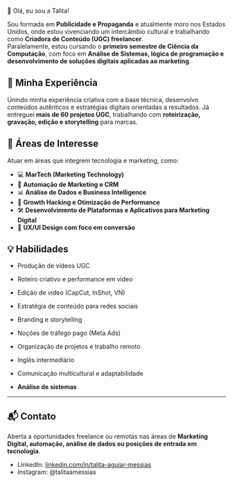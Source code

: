👋 Olá, eu sou a Talita!

Sou formada em **Publicidade e Propaganda** e atualmente moro nos Estados Unidos, onde estou vivenciando um intercâmbio cultural e trabalhando como **Criadora de Conteúdo (UGC) freelancer**.  
Paralelamente, estou cursando o **primeiro semestre de Ciência da Computação**, com foco em **Análise de Sistemas, lógica de programação e desenvolvimento de soluções digitais aplicadas ao marketing**.



## 🚀 Minha Experiência
Unindo minha experiência criativa com a base técnica, desenvolvo conteúdos autênticos e estratégias digitais orientadas a resultados. Já entreguei **mais de 60 projetos UGC**, trabalhando com **roteirização, gravação, edição e storytelling** para marcas.



## 🌟 Áreas de Interesse
Atuar em áreas que integrem tecnologia e marketing, como:  
- 💻 **MarTech (Marketing Technology)**  
- 🤖 **Automação de Marketing e CRM**  
- 📊 **Análise de Dados e Business Intelligence**  
- 🚀 **Growth Hacking e Otimização de Performance**  
- 🛠 **Desenvolvimento de Plataformas e Aplicativos para Marketing Digital**  
- 🎨 **UX/UI Design com foco em conversão**



## 💡 Habilidades
- Produção de vídeos UGC  
- Roteiro criativo e performance em vídeo  
- Edição de vídeo (CapCut, InShot, VN)  
- Estratégia de conteúdo para redes sociais
  
- Branding e storytelling  
- Noções de tráfego pago (Meta Ads)  
- Organização de projetos e trabalho remoto  
- Inglês intermediário  
- Comunicação multicultural e adaptabilidade  
- **Análise de sistemas**

---

## 📬 Contato
Aberta a oportunidades freelance ou remotas nas áreas de **Marketing Digital, automação, análise de dados ou posições de entrada em tecnologia**.  


- LinkedIn: [linkedin.com/in/talita-aguiar-messias](https://linkedin.com/in/talita-aguiar-messias)
- Instagram: @talitaamessias
